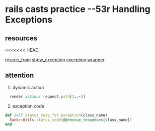 # rails casts practice --53r Handling Exceptions

## resources
<<<<<<< HEAD

[rescue_from](https://github.com/rails/rails/blob/f62fb985b6a7b90872148f0786219c9cc94c9356/activesupport/lib/active_support/rescuable.rb)
[show_exception](https://github.com/rails/rails/blob/411de5ae379190613d86032d7bad53ec0191653a/actionpack/lib/action_dispatch/middleware/show_exceptions.rb)
[exception wrapper](https://github.com/rails/rails/blob/master/actionpack/lib/action_dispatch/middleware/exception_wrapper.rb)

## attention

1. dynamic action
```ruby
  render action: request.path[1..-1]
```

2. exception code

```ruby
def self.status_code_for_exception(class_name)
  Rack::Utils.status_code(@@rescue_responses[class_name])
end
``` 
